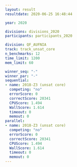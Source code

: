 ```yaml
---
layout: result
resultdate: 2020-06-25 16:48:44

year: 2020

divisions: divisions_2020
participants: participants_2020

division: QF_AUFNIA
track: track_unsat_core
n_benchmarks: 12
time_limit: 1200
mem_limit: 60

winner_seq: "-"
winner_par: "-"
sequential:
- name: 2018-Z3 (unsat core)
  competing: "no"
  errorScore: 0
  correctScore: 20341
  CPUScore: 1.494
  WallScore: 1.614
  timeout: 0
  memout: 0
parallel:
- name: 2018-Z3 (unsat core)
  competing: "no"
  errorScore: 0
  correctScore: 20341
  CPUScore: 1.494
  WallScore: 1.614
  timeout: 0
  memout: 0
---
```

